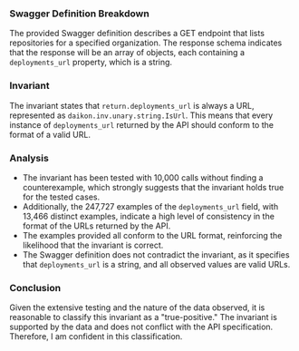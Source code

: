 ### Swagger Definition Breakdown
The provided Swagger definition describes a GET endpoint that lists repositories for a specified organization. The response schema indicates that the response will be an array of objects, each containing a `deployments_url` property, which is a string. 

### Invariant
The invariant states that `return.deployments_url` is always a URL, represented as `daikon.inv.unary.string.IsUrl`. This means that every instance of `deployments_url` returned by the API should conform to the format of a valid URL.

### Analysis
- The invariant has been tested with 10,000 calls without finding a counterexample, which strongly suggests that the invariant holds true for the tested cases.
- Additionally, the 247,727 examples of the `deployments_url` field, with 13,466 distinct examples, indicate a high level of consistency in the format of the URLs returned by the API.
- The examples provided all conform to the URL format, reinforcing the likelihood that the invariant is correct.
- The Swagger definition does not contradict the invariant, as it specifies that `deployments_url` is a string, and all observed values are valid URLs.

### Conclusion
Given the extensive testing and the nature of the data observed, it is reasonable to classify this invariant as a "true-positive." The invariant is supported by the data and does not conflict with the API specification. Therefore, I am confident in this classification.
